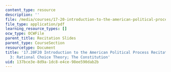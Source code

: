 ```yaml
---
content_type: resource
description: ''
file: /media/courses/17-20-introduction-to-the-american-political-process-fall-2020/137bce3e8d9a1dc8e4ce98ee590dab2b_MIT17_20F20_rec3.pdf
file_type: application/pdf
learning_resource_types: []
ocw_type: OCWFile
parent_title: Recitation Slides
parent_type: CourseSection
resourcetype: Document
title: '17.20F20 Introduction to the American Political Process Recitation Slides
  3: Rational Choice Theory; The Constitution'
uid: 137bce3e-8d9a-1dc8-e4ce-98ee590dab2b
---
```

